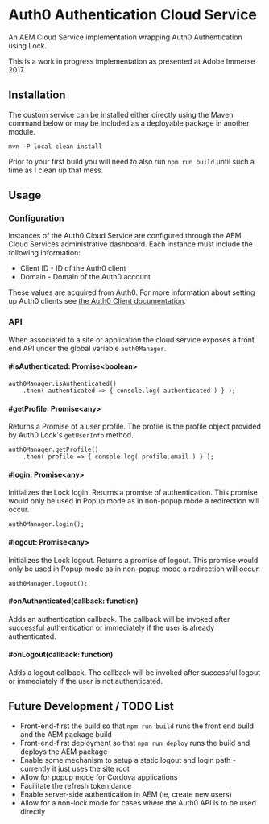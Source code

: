 # Auth0 Authentication Cloud Service

An AEM Cloud Service implementation wrapping Auth0 Authentication using Lock.

This is a work in progress implementation as presented at Adobe Immerse 2017.

## Installation 

The custom service can be installed either directly using the Maven 
command below or may be included as a deployable package in another 
module.

```
mvn -P local clean install
```

Prior to your first build you will need to also run `npm run build`
until such a time as I clean up that mess.

## Usage

### Configuration

Instances of the Auth0 Cloud Service are configured through the 
AEM Cloud Services administrative dashboard.  Each instance must 
include the following information:

* Client ID - ID of the Auth0 client
* Domain - Domain of the Auth0 account

These values are acquired from Auth0.  For more information about 
setting up Auth0 clients see 
[the Auth0 Client documentation](https://auth0.com/docs/clients).

### API

When associated to a site or application the cloud service exposes 
a front end API under the global variable `auth0Manager`.

#### #isAuthenticated: Promise\<boolean\>
```
auth0Manager.isAuthenticated()
    .then( authenticated => { console.log( authenticated ) } );
```

#### #getProfile: Promise\<any\>

Returns a Promise of a user profile.  The profile is the profile object 
provided by Auth0 Lock's `getUserInfo` method.

```
auth0Manager.getProfile()
    .then( profile => { console.log( profile.email ) } );
```

#### #login: Promise\<any\>

Initializes the Lock login.  Returns a promise of authentication.  This 
promise would only be used in Popup mode as in non-popup mode a 
redirection will occur. 

```
auth0Manager.login();
```

#### #logout: Promise\<any\>

Initializes the Lock logout.  Returns a promise of logout.  This promise 
would only be used in Popup mode as in non-popup mode a redirection 
will occur. 

```
auth0Manager.logout();
```

#### #onAuthenticated(callback: function)

Adds an authentication callback.  The callback will be invoked after 
successful authentication or immediately if the user is already 
authenticated.

#### #onLogout(callback: function) 

Adds a logout callback.  The callback will be invoked after
successful logout or immediately if the user is not authenticated.

## Future Development / TODO List

* Front-end-first the build so that `npm run build` runs the front end build and the AEM package build
* Front-end-first deployment so that `npm run deploy` runs the build and deploys the AEM package
* Enable some mechanism to setup a static logout and login path - currently it just uses the site root
* Allow for popup mode for Cordova applications
* Facilitate the refresh token dance
* Enable server-side authentication in AEM (ie, create new users)
* Allow for a non-lock mode for cases where the Auth0 API is to be used directly

